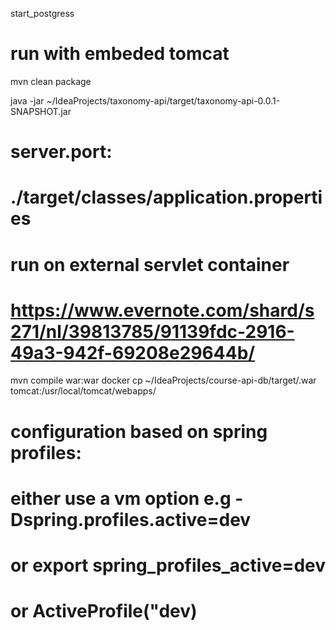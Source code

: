 start_postgress

# run with embeded tomcat

mvn clean package

java -jar ~/IdeaProjects/taxonomy-api/target/taxonomy-api-0.0.1-SNAPSHOT.jar


# server.port:
# ./target/classes/application.properties
# 
# run on external servlet container
# 
# https://www.evernote.com/shard/s271/nl/39813785/91139fdc-2916-49a3-942f-69208e29644b/

mvn compile war:war
docker cp ~/IdeaProjects/course-api-db/target/<arteefactid>.war tomcat:/usr/local/tomcat/webapps/

# configuration based on spring profiles:
# either use a vm option e.g -Dspring.profiles.active=dev
# or export spring_profiles_active=dev
# or ActiveProfile("dev)

